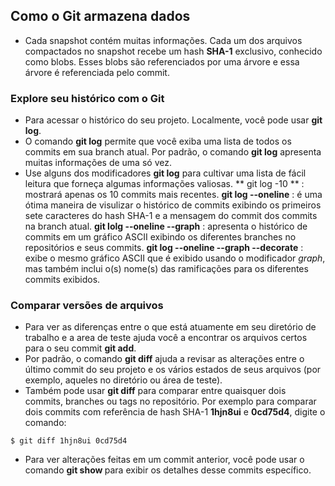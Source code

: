 ## Como o Git armazena dados

- Cada snapshot contém muitas informações. Cada um dos arquivos compactados no snapshot recebe um hash **SHA-1** exclusivo, conhecido como blobs. Esses blobs são referenciados por uma árvore e essa árvore é referenciada pelo commit.

### Explore seu histórico com o Git

- Para acessar o histórico do seu projeto. Localmente, você pode usar **git log**.
- O comando **git log** permite que você exiba uma lista de todos os commits em sua branch atual. Por padrão, o comando **git log** apresenta muitas informações de uma só vez.
- Use alguns dos modificadores **git log** para cultivar uma lista de fácil leitura que forneça algumas informações valiosas.
** git log -10 ** : mostrará apenas os 10 commits mais recentes.
**git log --oneline** : é uma ótima maneira de visulizar o histórico de commits exibindo os primeiros sete caracteres do hash SHA-1 e a mensagem do commit dos commits na branch atual.
**git lolg --oneline --graph** : apresenta o histórico de commits em um gráfico ASCII exibindo os diferentes branches no repositórios e seus commits.
**git log --oneline --graph --decorate** : exibe o mesmo gráfico ASCII que é exibido usando o modificador *graph*, mas também inclui o(s) nome(s) das ramificações para os diferentes commits exibidos.

### Comparar versões de arquivos

- Para ver as diferenças entre o que está atuamente em seu diretório de trabalho e a area de teste ajuda você a encontrar os arquivos certos para o seu commit **git add**.
- Por padrão, o comando **git diff** ajuda a revisar as alterações entre o último commit do seu projeto e os vários estados de seus arquivos (por exemplo, aqueles no diretório ou área de teste).
- Também pode usar **git diff** para comparar entre quaisquer dois commits, branches ou tags no repositório. Por exemplo para comparar dois commits com referência de hash SHA-1 **1hjn8ui** e **0cd75d4**, digite o comando: 
```
$ git diff 1hjn8ui 0cd75d4
```
- Para ver alterações feitas em um commit anterior, você pode usar o comando **git show <SHA-1>** para exibir os detalhes desse commits específico.

